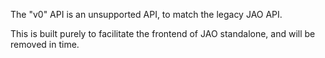The "v0" API is an unsupported API, to match the legacy JAO API.

This is built purely to facilitate the frontend of JAO standalone, and
will be removed in time.
